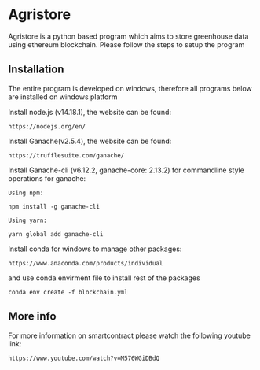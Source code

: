 # Agristore

Agristore is a python based program which aims to store greenhouse data using ethereum blockchain.
Please follow the steps to setup the program

## Installation
The entire program is developed on windows, therefore all programs below are installed on windows platform

Install node.js (v14.18.1), the website can be found:
```
https://nodejs.org/en/
```

Install Ganache(v2.5.4), the website can be found:

```
https://trufflesuite.com/ganache/
```

Install Ganache-cli (v6.12.2, ganache-core: 2.13.2) for commandline style operations for ganache:
```
Using npm:

npm install -g ganache-cli

Using yarn:

yarn global add ganache-cli
```

Install conda for windows to manage other packages:
```
https://www.anaconda.com/products/individual
```
and use conda envirment file to install rest of the packages 
```
conda env create -f blockchain.yml
```

## More info
For more information on smartcontract please watch the following youtube link:
```
https://www.youtube.com/watch?v=M576WGiDBdQ
```
